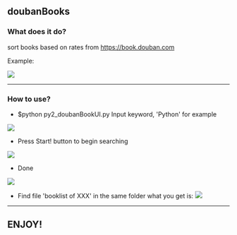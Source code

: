 ## doubanBooks


### What does it do?
sort books based on rates from https://book.douban.com

Example:

![](https://raw.githubusercontent.com/Rafael-Cheng/doubanBooks/master/4.png)

----

### How to use?
* $python py2_doubanBookUI.py
Input keyword, 'Python' for example

![](https://raw.githubusercontent.com/Rafael-Cheng/doubanBooks/master/1.png)

* Press Start! button to begin searching

![](https://raw.githubusercontent.com/Rafael-Cheng/doubanBooks/master/2.png)

* Done

![](https://raw.githubusercontent.com/Rafael-Cheng/doubanBooks/master/3.png)

* Find file 'booklist of XXX' in the same folder
what you get is:
![](https://raw.githubusercontent.com/Rafael-Cheng/doubanBooks/master/4.png)

----

## ENJOY!
